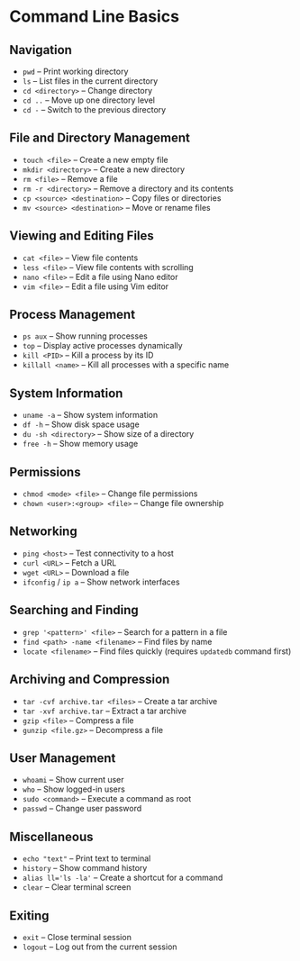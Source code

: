 # Command Line Basics

## Navigation
- `pwd` – Print working directory
- `ls` – List files in the current directory
- `cd <directory>` – Change directory
- `cd ..` – Move up one directory level
- `cd -` – Switch to the previous directory

## File and Directory Management
- `touch <file>` – Create a new empty file
- `mkdir <directory>` – Create a new directory
- `rm <file>` – Remove a file
- `rm -r <directory>` – Remove a directory and its contents
- `cp <source> <destination>` – Copy files or directories
- `mv <source> <destination>` – Move or rename files

## Viewing and Editing Files
- `cat <file>` – View file contents
- `less <file>` – View file contents with scrolling
- `nano <file>` – Edit a file using Nano editor
- `vim <file>` – Edit a file using Vim editor

## Process Management
- `ps aux` – Show running processes
- `top` – Display active processes dynamically
- `kill <PID>` – Kill a process by its ID
- `killall <name>` – Kill all processes with a specific name

## System Information
- `uname -a` – Show system information
- `df -h` – Show disk space usage
- `du -sh <directory>` – Show size of a directory
- `free -h` – Show memory usage

## Permissions
- `chmod <mode> <file>` – Change file permissions
- `chown <user>:<group> <file>` – Change file ownership

## Networking
- `ping <host>` – Test connectivity to a host
- `curl <URL>` – Fetch a URL
- `wget <URL>` – Download a file
- `ifconfig` / `ip a` – Show network interfaces

## Searching and Finding
- `grep '<pattern>' <file>` – Search for a pattern in a file
- `find <path> -name <filename>` – Find files by name
- `locate <filename>` – Find files quickly (requires `updatedb` command first)

## Archiving and Compression
- `tar -cvf archive.tar <files>` – Create a tar archive
- `tar -xvf archive.tar` – Extract a tar archive
- `gzip <file>` – Compress a file
- `gunzip <file.gz>` – Decompress a file

## User Management
- `whoami` – Show current user
- `who` – Show logged-in users
- `sudo <command>` – Execute a command as root
- `passwd` – Change user password

## Miscellaneous
- `echo "text"` – Print text to terminal
- `history` – Show command history
- `alias ll='ls -la'` – Create a shortcut for a command
- `clear` – Clear terminal screen

## Exiting
- `exit` – Close terminal session
- `logout` – Log out from the current session
